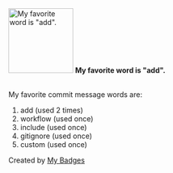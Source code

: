 <img src="https://my-badges.github.io/my-badges/favorite-word.png" alt="My favorite word is &quot;add&quot;." title="My favorite word is &quot;add&quot;." width="128">
<strong>My favorite word is &quot;add&quot;.</strong>
<br><br>

My favorite commit message words are:

1. add (used 2 times)
2. workflow (used once)
3. include (used once)
4. gitignore (used once)
5. custom (used once)


Created by <a href="https://github.com/my-badges/my-badges">My Badges</a>